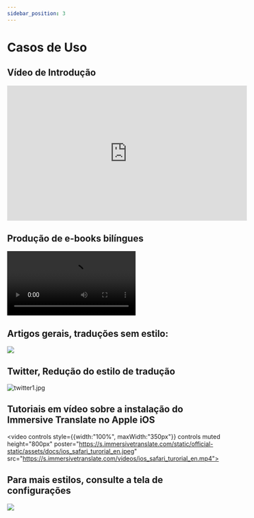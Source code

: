 ```yaml
---
sidebar_position: 3
---
```


# Casos de Uso

## Vídeo de Introdução

<iframe width="560" height="315" src="https://www.youtube.com/embed/SHznc5kQCM4?si=TP-Z_13eVcV-Bl4o" title="Reprodutor de vídeo do YouTube" frameborder="0" allow="accelerometer; autoplay; clipboard-write; encrypted-media; gyroscope; picture-in-picture; web-share" allowfullscreen></iframe>

## Produção de e-books bilíngues

<video
  controls
  src="https://s.immersivetranslate.com/videos/morefeature_epub_en.mp4"
/>

## Artigos gerais, traduções sem estilo:

![](https://s.immersivetranslate.com/assets/introduce_en.jpg)

## Twitter, Redução do estilo de tradução

![twitter1.jpg](https://s.immersivetranslate.com/assets/weaken_style_of_translation_en.jpeg)

## Tutoriais em vídeo sobre a instalação do Immersive Translate no Apple iOS

<video
controls style={{width:"100%", maxWidth:"350px"}}
controls
muted
height="800px"
poster="https://s.immersivetranslate.com/static/official-static/assets/docs/ios_safari_turorial_en.jpeg" src="https://s.immersivetranslate.com/videos/ios_safari_turorial_en.mp4"></video>

<!-- - [Bilibili](https://www.bilibili.com/video/BV1CM41137CJ/) -->

## Para mais estilos, consulte a tela de configurações

![](https://s.immersivetranslate.com/assets/custom_style_en.jpeg)
